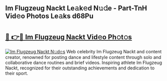 ## Im Flugzeug Nackt Le𝚊k𝚎d N𝚞𝚍e - Part-TnH Vid𝚎o Photos Le𝚊ks d68Pu

# <h2><a href="http://fb8kbx.evod.top/?m=Im+Flugzeug+Nackt">🔗 👉🔴 Im Flugzeug Nackt Vid𝚎o Ph𝚘t𝚘s</a></h2>

[![Im Flugzeug Nackt N𝚞d𝚎s](https://i.imgur.com/8V9OHl7.gif)](http://fb8kbx.evod.top/?m=Im+Flugzeug+Nackt)
Web celebrity Im Flugzeug Nackt and content creator, renowned for posting dance and lifestyle content through solo and collaborative dance routines and brief videos. Inspiring athlete Im Flugzeug Nackt, recognized for their outstanding achievements and dedication to their sport. 
